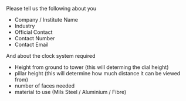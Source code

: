 <!--engage: SITE //engage-->

Please tell us the following about you

* Company / Institute Name
* Industry
* Official Contact
* Contact Number
* Contact Email

And about the clock system required

* Height from ground to tower (this will determing the dial height)
* pillar height (this will determine how much distance it can be viewed from)
* number of faces needed
* material to use (Mils Steel / Aluminium / Fibre)

